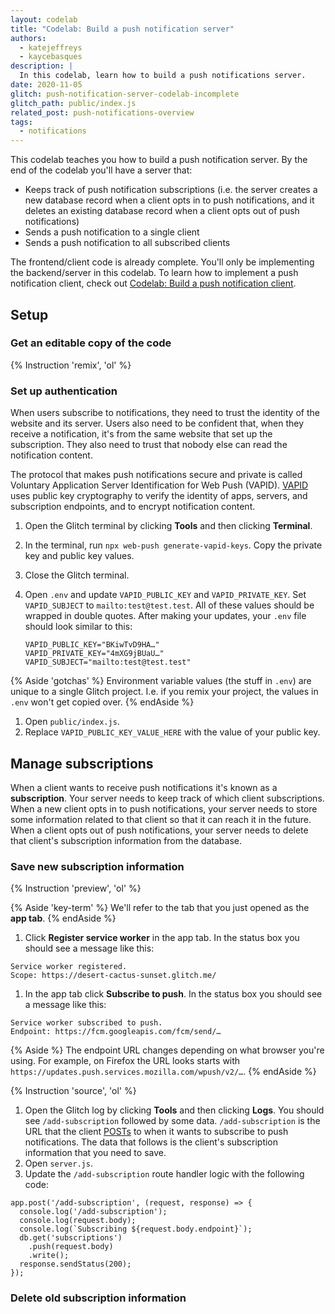 ```yaml
---
layout: codelab
title: "Codelab: Build a push notification server"
authors: 
  - katejeffreys
  - kaycebasques
description: |
  In this codelab, learn how to build a push notifications server.
date: 2020-11-05
glitch: push-notification-server-codelab-incomplete
glitch_path: public/index.js
related_post: push-notifications-overview
tags:
  - notifications
---
```


<!-- https://glitch.com/edit/#!/push-notifications-server-codelab-incomplete?path=README.md%3A1%3A0 -->

This codelab teaches you how to build a push notification server. By the end of
the codelab you'll have a server that:

* Keeps track of push notification subscriptions (i.e. the server creates a
  new database record when a client opts in to push notifications, and it
  deletes an existing database record when a client opts out of push
  notifications)
* Sends a push notification to a single client
* Sends a push notification to all subscribed clients

The frontend/client code is already complete. You'll only be implementing the backend/server in
this codelab. To learn how to implement a push notification client, check out
[Codelab: Build a push notification client](/push-notification-client-codelab).

## Setup

### Get an editable copy of the code

{% Instruction 'remix', 'ol' %}

<!--

{% Aside 'key-term' %}
  We'll refer to the page that you're currently on (the one with the instructions on the left and
  the Glitch editor on the right) as the **codelab tab**. We'll refer to the new tab that you
  just opened as the **live app tab**.
{% endAside %}

-->

### Set up authentication

When users subscribe to notifications, they need to trust the identity of the
website and its server. Users also need to be confident that, when they receive a
notification, it's from the same website that set up the subscription. They also
need to trust that nobody else can read the notification content.

The protocol that makes push notifications secure and private is called
Voluntary Application Server Identification for Web Push (VAPID). [VAPID] uses
public key cryptography to verify the identity of apps, servers, and
subscription endpoints, and to encrypt notification content.

<!-- https://glitch.com/edit/#!/vapid-keys-generator -->

1. Open the Glitch terminal by clicking **Tools** and then clicking **Terminal**.
1. In the terminal, run `npx web-push generate-vapid-keys`. Copy the private key
   and public key values.
1. Close the Glitch terminal.
1. Open `.env` and update `VAPID_PUBLIC_KEY` and `VAPID_PRIVATE_KEY`. Set
   `VAPID_SUBJECT` to `mailto:test@test.test`. All of these values should be wrapped
   in double quotes. After making your updates, your `.env` file should look
   similar to this:

   ```text
   VAPID_PUBLIC_KEY="BKiwTvD9HA…"
   VAPID_PRIVATE_KEY="4mXG9jBUaU…"
   VAPID_SUBJECT="mailto:test@test.test"
   ```

{% Aside 'gotchas' %}
  Environment variable values (the stuff in `.env`) are unique to a single Glitch project.
  I.e. if you remix your project, the values in `.env` won't get copied over.
{% endAside %}

1. Open `public/index.js`.
1. Replace `VAPID_PUBLIC_KEY_VALUE_HERE` with the value of your public key.

## Manage subscriptions

When a client wants to receive push notifications it's known as a **subscription**.
Your server needs to keep track of which client subscriptions. When
a new client opts in to push notifications, your server needs to store some
information related to that client so that it can reach it in the future.
When a client opts out of push notifications, your server needs to delete
that client's subscription information from the database.

### Save new subscription information

{% Instruction 'preview', 'ol' %}

{% Aside 'key-term' %}
  We'll refer to the tab that you just opened as the **app tab**.
{% endAside %}

1. Click **Register service worker** in the app tab. In the status box you
   should see a message like this:

```text
Service worker registered.
Scope: https://desert-cactus-sunset.glitch.me/
```

1. In the app tab click **Subscribe to push**. In the status box you should
   see a message like this:

```text
Service worker subscribed to push. 
Endpoint: https://fcm.googleapis.com/fcm/send/…
```

{% Aside %}
  The endpoint URL changes depending on what browser you're using.
  For example, on Firefox the URL looks starts with
  `https://updates.push.services.mozilla.com/wpush/v2/…`.
{% endAside %}

{% Instruction 'source', 'ol' %}
1. Open the Glitch log by clicking **Tools** and then clicking **Logs**. You should see
   `/add-subscription` followed by some data. `/add-subscription` is the URL that
   the client [POSTs][POST] to when it wants to subscribe to push notifications.
   The data that follows is the client's subscription information that you need to
   save.
1. Open `server.js`.
1. Update the `/add-subscription` route handler logic with the following code:

```js/3-6/1-2
app.post('/add-subscription', (request, response) => {
  console.log('/add-subscription');
  console.log(request.body);
  console.log(`Subscribing ${request.body.endpoint}`);
  db.get('subscriptions')
    .push(request.body)
    .write();
  response.sendStatus(200);
});
```

### Delete old subscription information 

<!--

## Setup

Notifications are automatically blocked from the embedded Glitch app, so you won't be able to preview the app on this page. Instead, here's what to do:

{% Instruction 'remix', 'ol' %}
{% Instruction 'preview', 'ol' %}

The [Glitch](https://glitch.com) should open in a new Chrome tab:

In the embedded Glitch, click **View Source** to show the code again.

{% Aside 'key-term' %}
  We'll refer to the page that you're currently on (the one with the instructions on the left and
  the Glitch editor on the right) as the **codelab tab**. We'll refer to the new tab that you
  just opened as the **live app tab**.
{% endAside %}



## Get familiar with the starting app and its code

Start by taking a look at the app's client UI.

**In the new Chrome tab:**

1.  {% Instruction 'devtools-console', 'none' %}

1.  Try clicking buttons in the UI (check the Chrome dev console for output).

    * **Register service worker** registers a service worker for the scope of your Glitch project URL. **Unregister service worker** removes the service worker. If a push subscription is attached to it, the push subscription will also be de-activated.

    * **Subscribe to push** creates a push subscription. It is only available when a service worker has been registered and a `VAPID_PUBLIC_KEY` constant is present in the client code (more about this later), so you can't click it just yet.

    * When you have an active push subscription, **Notify current subscription** requests that the server send a notification to its endpoint.

    * **Notify all subscriptions** tells the server to send a notification to all of the subscription endpoints in its database.

      Note that some of these endpoints might be inactive. It's always possible that a subscription will disappear by the time the server sends a notification to it.

Let's look at what's going on server-side. To see messages from the server code, look at the Node.js log within the Glitch interface.

* In the Glitch app, click **Tools -> Logs**.

  You'll probably see a message like `Listening on port 3000`.

  If you tried clicking **Notify current subscription** or **Notify all subscriptions** in the live app UI, you'll also see the following message:

  ```bash
  TODO: Implement sendNotifications()
  Endpoints to send to:  []
  ```

Now let's look at some code.

* `public/index.js` contains the completed client code. It performs feature detection, registers and unregisters the service worker, and controls the user's subscription to push notifications. It also sends information about new and deleted subscriptions to the server.

  Since you're only going to be working on the server functionality, you won't be editing this file (apart from populating the `VAPID_PUBLIC_KEY` constant).

* `public/service-worker.js` is a simple service worker that captures push events and displays notifications.

* `/views/index.html` contains the app UI.

* `.env` contains the environment variables that Glitch loads into your app server when it starts up. You'll populate `.env` with authentication details for sending notifications.

* `server.js` is the file you'll be doing most of your work in during this codelab.

  The starting code creates a simple [Express](https://www.npmjs.com/package/express) web server. There are four TODO items for you, marked in code comments with `TODO:`. You need to:

  * [Load VAPID details from environment variables](#load-vapid-details-from-environment-variables).

  * [Implement functionality to send notifications](#implement-functionality-to-send-notifications).

  * [Handle new subscriptions](#handle-new-subscriptions).

  * [Handle subscription cancellations](#handle-subscription-cancellations).

  In this codelab, you'll work through these TODO items one at a time.

## Generate and load VAPID details

Your first TODO item is to generate VAPID details, add them to the Node.js environment variables, and update the client and server code with the new values.

### Background

When users subscribe to notifications, they need to trust the identity of the app and its server. Users also need to be confident that, when they receive a notification, it's from the same app that set up the subscription. They also need to trust that nobody else can read the notification content.

The protocol that makes push notifications secure and private is called Voluntary Application Server Identification for Web Push (VAPID). VAPID uses public key cryptography to verify the identity of apps, servers, and subscription endpoints, and to encrypt notification content.

In this app, you'll use the [web-push npm package](https://www.npmjs.com/package/web-push) to generate VAPID keys, and to encrypt and send notifications.

### Implementation

In this step, generate a pair of VAPID keys for your app and add them to the environment variables. Load the environment variables in the server and add the public key as a constant in the client code.

1.  Use the `generateVAPIDKeys` function of the `web-push` library to create a pair of VAPID keys.

    In **server.js**, remove the comments from around the following lines of code:

    _`server.js`_

    ```js/5-6/
    // Generate VAPID keys (only do this once).
    /*
     * const vapidKeys = webpush.generateVAPIDKeys();
     * console.log(vapidKeys);
     */
    const vapidKeys = webpush.generateVAPIDKeys();
    console.log(vapidKeys);
    ```

1.  After Glitch restarts your app, it outputs the generated keys to the Node.js log within the Glitch interface (**not** to the Chrome console). To see the VAPID keys, select **Tools -> Logs** in the Glitch interface.

    Make sure that you copy your public and private keys from the same key pair!

    Glitch restarts your app every time you edit your code, so the first pair of keys you generate might scroll out of view as more output follows.

1.  In **.env**, copy and paste the VAPID keys. Enclose the keys in double quotes (`"..."`).

    For `VAPID_SUBJECT`, you can enter `"mailto:test@test.test"`.

    _`.env`_

    ```js/4-6/1-3
    # process.env.SECRET
    VAPID_PUBLIC_KEY=
    VAPID_PRIVATE_KEY=
    VAPID_SUBJECT=
    VAPID_PUBLIC_KEY="BN3tWzHp3L3rBh03lGLlLlsq..."
    VAPID_PRIVATE_KEY="I_lM7JMIXRhOk6HN..."
    VAPID_SUBJECT="mailto:test@test.test"
    ```

1.  In **server.js**, comment out those two lines of code again, since you only need to generate VAPID keys once.

    _`server.js`_

    ```js//5-6
    // Generate VAPID keys (only do this once).
    /*
    const vapidKeys = webpush.generateVAPIDKeys();
    console.log(vapidKeys);
    */
    const vapidKeys = webpush.generateVAPIDKeys();
    console.log(vapidKeys);
    ```

1.  In **server.js**, load the VAPID details from the environment variables.

    _`server.js`_

    ```js/2-4/1
    const vapidDetails = {
      // TODO: Load VAPID details from environment variables.
      publicKey: process.env.VAPID_PUBLIC_KEY,
      privateKey: process.env.VAPID_PRIVATE_KEY,
      subject: process.env.VAPID_SUBJECT
    }
    ```

1.  Copy and paste the **public** key into the client code as well.

    In **public/index.js**, enter the same value for `VAPID_PUBLIC_KEY` that you copied into the .env file:

    _`public/index.js`_

    ```js/2/1
    // Copy from .env
    const VAPID_PUBLIC_KEY = '';
    const VAPID_PUBLIC_KEY = 'BN3tWzHp3L3rBh03lGLlLlsq...';
    ````

{% Aside %}

The values for the environment variables in **.env** are unique to a single Glitch project. If you remix your code, you'll need to repeat the steps above in your new Glitch project.

{% endAside %}

## Manage subscriptions



## Implement functionality to send notifications

### Background

In this app, you'll use the [web-push npm package](https://www.npmjs.com/package/web-push) to send notifications.

This package automatically encrypts notifications when     `webpush.sendNotification()` is called, so you don't need to worry about that.

web-push accepts multiple options for notifications–for example, you can attach headers to the message, and specify content encoding.

In this codelab, you'll only use two options, defined with the following lines of code:

TODO(kaycebasques): Where is this code supposed to be?

```js
let options = {
  TTL: 10000; // Time-to-live. Notifications expire after this.
  vapidDetails: vapidDetails; // VAPID keys from .env
};
```

The `TTL` (time-to-live) option sets an expiry timeout on a notification. This is a way for the server to avoid sending a notification to a user after it is no longer relevant.

The `vapidDetails` option contains the VAPID keys you loaded from the environment variables.

### Implementation

In **server.js**, modify the `sendNotifications` function as follows:

_`server.js`_

```js/4-12/1-3
function sendNotifications(database, endpoints) {
  // TODO: Implement functionality to send notifications.
  console.log('TODO: Implement sendNotifications()');
  console.log('Endpoints to send to: ', endpoints);
  let notification = JSON.stringify(createNotification());
  let options = {
    TTL: 10000, // Time-to-live. Notifications expire after this.
    vapidDetails: vapidDetails // VAPID keys from .env
  };
  endpoints.map(endpoint => {
    let subscription = database[endpoint];
    webpush.sendNotification(subscription, notification, options);
  });
}
```

Since `webpush.sendNotification()` returns a promise, you can easily add error handling.

In **server.js**, modify the `sendNotifications` function again:

_`server.js`_

```js/9-18/8
function sendNotifications(database, endpoints) {
  let notification = JSON.stringify(createNotification());
  let options = {
    TTL: 10000, // Time-to-live. Notifications expire after this.
    vapidDetails: vapidDetails // VAPID keys from .env
  };
  endpoints.map(endpoint => {
    let subscription = database[endpoint];
    webpush.sendNotification(subscription, notification, options);
    let id = endpoint.substr((endpoint.length - 8), endpoint.length);
    webpush.sendNotification(subscription, notification, options)
    .then(result => {
      console.log(`Endpoint ID: ${id}`);
      console.log(`Result: ${result.statusCode} `);
    })
    .catch(error => {
      console.log(`Endpoint ID: ${id}`);
      console.log(`Error: ${error.body} `);
    });
  });
}
```

## Handle new subscriptions

### Background

Here's what happens when the user subscribes to push notifications:

1.  User clicks **Subscribe to push**.

1.  Client uses the `VAPID_PUBLIC_KEY` constant (the server's public VAPID key) to generate a unique, server-specific `subscription` object. The `subscription` object looks like this:

    ```json
    {
      "endpoint": "https://fcm.googleapis.com/fcm/send/cpqAgzGzkzQ:APA9...",
      "expirationTime": null,
      "keys":
      {
        "p256dh": "BNYDjQL9d5PSoeBurHy2e4d4GY0sGJXBN...",
        "auth": "0IyyvUGNJ9RxJc83poo3bA"
      }
    }
    ```

1.  Client sends a `POST` request to the `/add-subscription` URL, including the subscription as stringified JSON in the body.

1.  Server retrieves the stringified `subscription` from the body of the POST request, parses it back to JSON, and adds it to the subscriptions database.

    The database stores subscriptions using their own endpoints as a key:

    ```js
    {
      "https://fcm...1234": {
        endpoint: "https://fcm...1234",
        expirationTime: ...,
        keys: { ... }
      },
      "https://fcm...abcd": {
        endpoint: "https://fcm...abcd",
        expirationTime: ...,
        keys: { ... }
      },
      "https://fcm...zxcv": {
        endpoint: "https://fcm...zxcv",
        expirationTime: ...,
        keys: { ... }
      },
    }
    ```

Now, the new subscription is available to the server for sending notifications.

### Implementation

Requests for new subscriptions come to the `/add-subscription` route, which is a POST URL. You'll see a stub route handler in **server.js**:

_`server.js`_

```js
app.post('/add-subscription', (request, response) => {
  // TODO: implement handler for /add-subscription
  console.log('TODO: Implement handler for /add-subscription');
  console.log('Request body: ', request.body);
  response.sendStatus(200);
});
```

In your implementation, this handler must:

*   Retrieve the new subscription from the body of the request.
*   Access the database of active subscriptions.
*   Add the new subscription to the list of active subscriptions.

{% Aside %}

In this example, we use the `express-session` npm package to store a list of active subscriptions in a session variable.

This works for a demonstration, but it's not suitable for production. For compatible production packages, see the [express-session documentation](https://www.npmjs.com/package/express-session).

{% endAside %}

**To handle new subscriptions:**

*   In **server.js**, modify the route handler for `/add-subscription` as follows:

    _`server.js`_

    ```js/4-6/1-3
    app.post('/add-subscription', (request, response) => {
      // TODO: implement handler for /add-subscription
      console.log('TODO: Implement handler for /add-subscription');
      console.log('Request body: ', request.body);
      let subscriptions = Object.assign({}, request.session.subscriptions);
      subscriptions[request.body.endpoint] = request.body;
      request.session.subscriptions = subscriptions;
      response.sendStatus(200);
    });
    ```

## Handle subscription cancellations

### Background

The server won't always know when a subscription becomes inactive–for example, a subscription could be wiped when the browser shuts down the service worker.

The server can, however, find out about subscriptions that are cancelled through the app UI. In this step, you'll implement functionality to remove a subscription from the database.

This way, the server avoids sending out a bunch of notifications to non-existent endpoints. Obviously this doesn't really matter with a simple test app, but it becomes important at a larger scale.

### Implementation

Requests to cancel subscriptions come to the  `/remove-subscription` POST URL.

The stub route handler in **server.js** looks like this:

_`server.js`_

```js
app.post('/remove-subscription', (request, response) => {
  // TODO: implement handler for /remove-subscription
  console.log('TODO: Implement handler for /remove-subscription');
  console.log('Request body: ', request.body);
  response.sendStatus(200);
});
```

In your implementation, this handler must:

* Retrieve the endpoint of the cancelled subscription from the body of the request.
* Access the database of active subscriptions.
* Remove the cancelled subscription from the list of active subscriptions.

The body of the POST request from the client contains the endpoint that yoou need to remove:

```json
{
  "endpoint": "https://fcm.googleapis.com/fcm/send/cpqAgzGzkzQ:APA9..."
}
```

**To handle subscription cancellations:**

* In **server.js**, modify the route handler for `/remove-subscription` as follows:

  _`server.js`_

  ```js/4-6/1-3
  app.post('/remove-subscription', (request, response) => {
    // TODO: implement handler for /remove-subscription
    console.log('TODO: Implement handler for /remove-subscription');
    console.log('Request body: ', request.body);
    let subscriptions = Object.assign({}, request.session.subscriptions);
    delete subscriptions[request.body.endpoint];
    request.session.subscriptions = subscriptions;
    response.sendStatus(200);
  });
  ```

{% Aside 'success' %}
  You have implemented a push notifications server. Try it out in the live app UI! Register a service worker, subscribe to push, and send yourself some test notifications.
{% endAside %}

-->

[VAPID]: https://tools.ietf.org/html/draft-thomson-webpush-vapid-02
[POST]: https://developer.mozilla.org/en-US/docs/Web/HTTP/Methods/POST